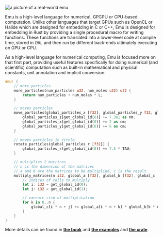 <!--![a picture of a real-world emu](https://i.imgur.com/jraDjSK.jpg)-->
![a picture of a real-world emu](https://i.imgur.com/8CeUiar.jpg)

Emu is a high-level language for numerical, GPGPU or CPU-based computation. Unlike other languages that target GPUs such as OpenCL or Halide which are designed for embedding in C or C++, Emu is designed for embedding in Rust by providing a single procedural macro for writing functions. <!--(As of now, these functions get automatically translated to clean, compact OpenCL code at compile time and stored in the `EMU` global constant, which can then be run using any binding to OpenCL such as [`ocl`](https://github.com/cogciprocate/ocl) or [`rust-opencl`](https://github.com/luqmana/rust-opencl).--> These functions are translated into a lower-level code at compile time, stored in `EMU`, and then run by different back-ends ultimately executing on GPU or CPU.

As a high-level language for numerical computing, Emu is focused more on that first part, providing useful features specifically for doing numerical (and scientific) computation such as built-in mathematical and physical constants, unit annotation and implicit conversion.
```rust
emu! {
	// more particles
	more_particles(num_particles u32, num_moles u32) u32 {
		return num_particles + num_moles * L;
	}

	// moves particles
	move_particles(global_particles_x [f32], global_particles_y f32, global_particles_z f32) {
		global_particles_z[get_global_id(0)] += 7.3e1 as nm;
		global_particles_x[get_global_id(0)] += 2 as cm;
		global_particles_y[get_global_id(0)] += 6 as cm;
	}
	
	// moves particles in circle
	rotate_particles(global_particles_r [f32]) {
		global_particles_r[get_global_id(0)] += 7.5 * TAU;
	}

	// multiplies 2 matrices
	// n is the dimension of the matrices
	// a and b are the matrices to be multiplied, c is the result
	multiply_matrices(n i32, global_a [f32], global_b [f32], global_c [f32]) {
		// indices of cells to multiply
		let i: i32 = get_global_id(0);
		let j: i32 = get_global_id(1);

		// execute step of multiplication
		for k in 0..n {
			global_c[i * n + j] += global_a[i * n + k] * global_b[k * n + j];
		}
	}
}
```
 More details can be found in [**the book**](https://github.com/calebwin/emu/tree/master/book) and [**the examples**](https://github.com/calebwin/emu/tree/master/examples) and [**the crate**](https://crates.io/crates/em).
